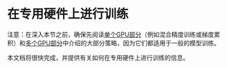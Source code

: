 <!--版权2022 HuggingFace团队。版权所有。

根据Apache许可证2.0版（“许可证”）许可；你可能不使用此文件，除非符合
许可证。你可以在以下位置获取许可证的副本

http://www.apache.org/licenses/LICENSE-2.0

除非适用法律要求或书面同意，根据许可证分发的软件是根据
"按原样"分发，不附带任何明示或暗示的条件。请参阅许可证条款

⚠️请注意，此文件为Markdown格式，但包含特定于我们的文档生成器（类似于MDX）的语法，可能无法正常显示在Markdown查看器中。

-->

# 在专用硬件上进行训练

<Tip>

 注意：在深入本节之前，确保先阅读[单个GPU部分](perf_train_gpu_one.md)（例如混合精度训练或梯度累积）和[多个GPU部分](perf_train_gpu_many.md)中介绍的大部分策略，因为它们都适用于一般的模型训练。

</Tip>

本文档将很快完成，并提供有关如何在专用硬件上进行训练的信息。